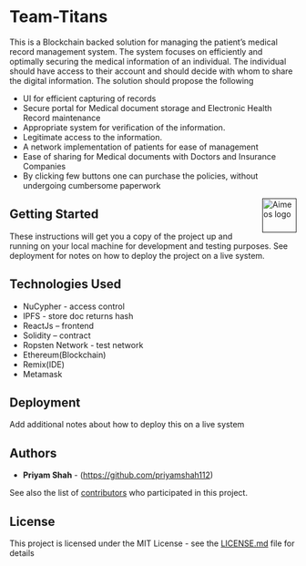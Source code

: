 # Team-Titans

This is a Blockchain backed solution for managing the patient’s medical record management system. The system focuses on efficiently and optimally securing the medical information of an individual. The individual should have access to their account and should decide with whom to share the digital information. The solution should propose the following 

* UI for efficient capturing of records
* Secure portal for Medical document storage and Electronic Health Record maintenance
* Appropriate system for verification of the information. 
* Legitimate access to the information.
* A network implementation of patients for ease of management 
* Ease of sharing for Medical documents with Doctors and Insurance Companies
* By clicking few buttons one can purchase the policies, without undergoing cumbersome paperwork


<a href="">
    <img src="https://drive.google.com/file/d/1LOGEyOqSXp9eX99f-8e5YEh4rvSKCzlX/view" alt="Aimeos logo" title="Aimeos" align="right" height="60" />
</a>

## Getting Started

These instructions will get you a copy of the project up and running on your local machine for development and testing purposes. See deployment for notes on how to deploy the project on a live system.

## Technologies Used

* NuCypher - access control
* IPFS - store doc returns hash
* ReactJs – frontend
* Solidity – contract
* Ropsten Network - test network
* Ethereum(Blockchain)
* Remix(IDE)
* Metamask


## Deployment

Add additional notes about how to deploy this on a live system



## Authors

* **Priyam Shah** - (https://github.com/priyamshah112)

See also the list of [contributors](https://github.com/HAC-2020/Team-Titans/contributors) who participated in this project.

## License

This project is licensed under the MIT License - see the [LICENSE.md](LICENSE.md) file for details
